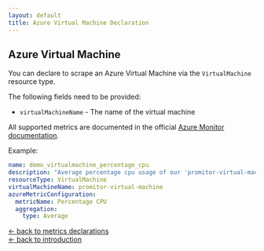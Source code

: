```yaml
---
layout: default
title: Azure Virtual Machine Declaration
---
```


## Azure Virtual Machine
You can declare to scrape an Azure Virtual Machine via the `VirtualMachine` resource type.

The following fields need to be provided:
- `virtualMachineName` - The name of the virtual machine

All supported metrics are documented in the official [Azure Monitor documentation](https://docs.microsoft.com/en-us/azure/azure-monitor/platform/metrics-supported#microsoftcomputevirtualmachines).

Example:
```yaml
name: demo_virtualmachine_percentage_cpu
description: "Average percentage cpu usage of our 'promitor-virtual-machine'"
resourceType: VirtualMachine
virtualMachineName: promitor-virtual-machine
azureMetricConfiguration:
  metricName: Percentage CPU
  aggregation:
    type: Average
```

[&larr; back to metrics declarations](/configuration/metrics)<br />
[&larr; back to introduction](/)